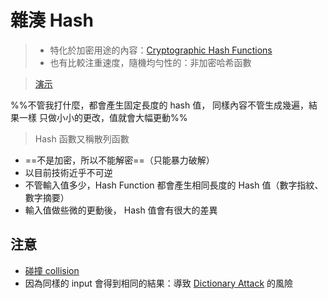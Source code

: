 # 雜湊 Hash

>- 特化於加密用途的內容：[Cryptographic Hash Functions](演算法/Cryptographic%20Hash%20Functions.md)
>- 也有比較注重速度，隨機均勻性的：非加密哈希函數

> [演示](https://totools.site/SHA)

%%不管我打什麼，都會產生固定長度的 hash 值，
同樣內容不管生成幾遍，結果一樣
只做小小的更改，值就會大幅更動%%

> Hash 函數又稱散列函數

- ==不是加密，所以不能解密==（只能暴力破解）
- 以目前技術近乎不可逆
- 不管輸入值多少，Hash Function 都會產生相同長度的 Hash 值（數字指紋、數字摘要）
- 輸入值做些微的更動後，  Hash 值會有很大的差異



## 注意
- [碰撞 collision](演算法/碰撞%20collision.md)
- 因為同樣的 input 會得到相同的結果：導致 [Dictionary Attack](演算法/Dictionary%20Attack.md) 的風險




